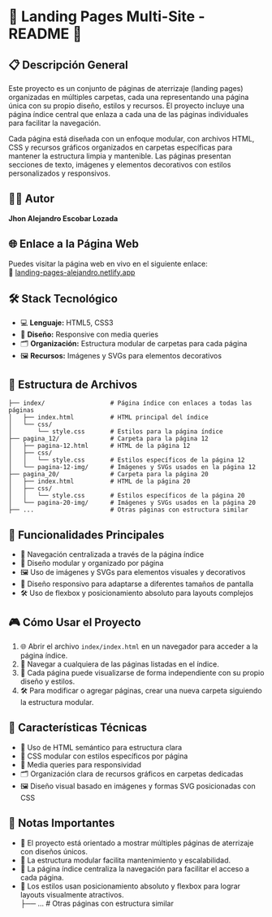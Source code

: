 # 🎉 Landing Pages Multi-Site - README 🎉

## 📋 Descripción General

Este proyecto es un conjunto de páginas de aterrizaje (landing pages) organizadas en múltiples carpetas, cada una representando una página única con su propio diseño, estilos y recursos. El proyecto incluye una página índice central que enlaza a cada una de las páginas individuales para facilitar la navegación.

Cada página está diseñada con un enfoque modular, con archivos HTML, CSS y recursos gráficos organizados en carpetas específicas para mantener la estructura limpia y mantenible. Las páginas presentan secciones de texto, imágenes y elementos decorativos con estilos personalizados y responsivos.

## 👨‍💻 Autor

**Jhon Alejandro Escobar Lozada**

## 🌐 Enlace a la Página Web

Puedes visitar la página web en vivo en el siguiente enlace:  
🔗 [landing-pages-alejandro.netlify.app](https://landing-pages-alejandro.netlify.app/index/index.html)

## 🛠️ Stack Tecnológico

- 💻 **Lenguaje:** HTML5, CSS3  
- 🎨 **Diseño:** Responsive con media queries  
- 🗂️ **Organización:** Estructura modular de carpetas para cada página  
- 🖼️ **Recursos:** Imágenes y SVGs para elementos decorativos  

## 📁 Estructura de Archivos

```
├── index/                  # Página índice con enlaces a todas las páginas
│   ├── index.html          # HTML principal del índice
│   └── css/
│       └── style.css       # Estilos para la página índice
├── pagina_12/              # Carpeta para la página 12
│   ├── pagina-12.html      # HTML de la página 12
│   ├── css/
│   │   └── style.css       # Estilos específicos de la página 12
│   └── pagina-12-img/      # Imágenes y SVGs usados en la página 12
├── pagina_20/              # Carpeta para la página 20
│   ├── index.html          # HTML de la página 20
│   ├── css/
│   │   └── style.css       # Estilos específicos de la página 20
│   └── pagina-20-img/      # Imágenes y SVGs usados en la página 20
├── ...                     # Otras páginas con estructura similar
```

## 🎯 Funcionalidades Principales

- 🧭 Navegación centralizada a través de la página índice  
- 🧩 Diseño modular y organizado por página  
- 🖼️ Uso de imágenes y SVGs para elementos visuales y decorativos  
- 📱 Diseño responsivo para adaptarse a diferentes tamaños de pantalla  
- 🛠️ Uso de flexbox y posicionamiento absoluto para layouts complejos  

## 🎮 Cómo Usar el Proyecto

1. 🌐 Abrir el archivo `index/index.html` en un navegador para acceder a la página índice.  
2. 🔗 Navegar a cualquiera de las páginas listadas en el índice.  
3. 🎨 Cada página puede visualizarse de forma independiente con su propio diseño y estilos.  
4. 🛠️ Para modificar o agregar páginas, crear una nueva carpeta siguiendo la estructura modular.  

## 🔧 Características Técnicas

- 📄 Uso de HTML semántico para estructura clara  
- 🎨 CSS modular con estilos específicos por página  
- 📱 Media queries para responsividad  
- 🗂️ Organización clara de recursos gráficos en carpetas dedicadas  
- 🖼️ Diseño visual basado en imágenes y formas SVG posicionadas con CSS  

## 📝 Notas Importantes

- 🚀 El proyecto está orientado a mostrar múltiples páginas de aterrizaje con diseños únicos.  
- 🧱 La estructura modular facilita mantenimiento y escalabilidad.  
- 🔗 La página índice centraliza la navegación para facilitar el acceso a cada página.  
- 🎨 Los estilos usan posicionamiento absoluto y flexbox para lograr layouts visualmente atractivos.  
├── ...                     # Otras páginas con estructura similar
